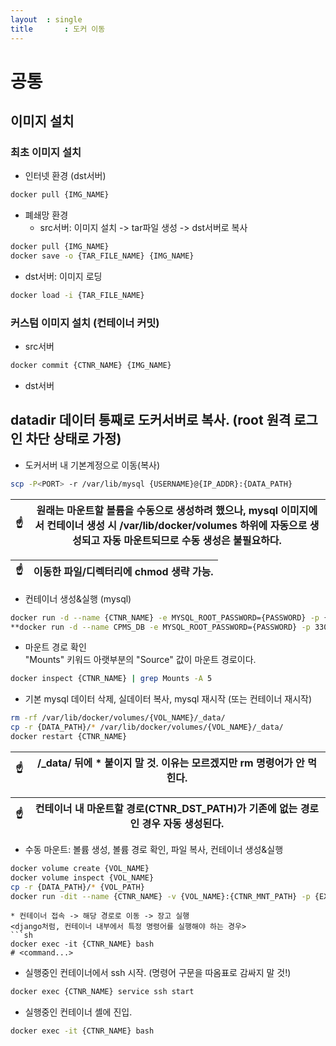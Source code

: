 ```yaml
---
layout	: single
title		: 도커 이동
---
```

# 공통
## 이미지 설치
### 최초 이미지 설치
* 인터넷 환경 (dst서버)
```sh
docker pull {IMG_NAME}
```
* 폐쇄망 환경
  + src서버: 이미지 설치 -> tar파일 생성 -> dst서버로 복사
```sh
docker pull {IMG_NAME}
docker save -o {TAR_FILE_NAME} {IMG_NAME}
```
  + dst서버: 이미지 로딩
```sh
docker load -i {TAR_FILE_NAME}
```
### 커스텀 이미지 설치 (컨테이너 커밋)
* src서버
```sh
docker commit {CTNR_NAME} {IMG_NAME}
```
* dst서버


## datadir 데이터 통째로 도커서버로 복사. (root 원격 로그인 차단 상태로 가정)
* 도커서버 내 기본계정으로 이동(복사)
```sh
scp -P<PORT> -r /var/lib/mysql {USERNAME}@{IP_ADDR}:{DATA_PATH}
```

|:point_up:| 원래는 마운트할 볼륨을 수동으로 생성하려 했으나, mysql 이미지에서 컨테이너 생성 시 /var/lib/docker/volumes 하위에 자동으로 생성되고 자동 마운트되므로 수동 생성은 불필요하다.|
|--|--|

|:point_up:| 이동한 파일/디렉터리에 chmod 생략 가능.|
|--|--|

* 컨테이너 생성&실행 (mysql)
```sh
docker run -d --name {CTNR_NAME} -e MYSQL_ROOT_PASSWORD={PASSWORD} -p {EXT_PORT}:{INT_PORT} {IMG_NAME}
**docker run -d --name CPMS_DB -e MYSQL_ROOT_PASSWORD={PASSWORD} -p 33061:3306 -p 452:22 mysql:CPMS_DB**
```
* 마운트 경로 확인   
"Mounts" 키워드 아랫부분의 "Source" 값이 마운트 경로이다.
```sh
docker inspect {CTNR_NAME} | grep Mounts -A 5
```

* 기본 mysql 데이터 삭제, 실데이터 복사, mysql 재시작 (또는 컨테이너 재시작) 
```sh
rm -rf /var/lib/docker/volumes/{VOL_NAME}/_data/
cp -r {DATA_PATH}/* /var/lib/docker/volumes/{VOL_NAME}/_data/
docker restart {CTNR_NAME}
```
|:point_up:| /_data/ 뒤에 * 붙이지 말 것. 이유는 모르겠지만 rm 명령어가 안 먹힌다.|
|--|--|

|:point_up:| 컨테이너 내 마운트할 경로(CTNR_DST_PATH)가 기존에 없는 경로인 경우 자동 생성된다.|
|--|--|

* 수동 마운트: 볼륨 생성, 볼륨 경로 확인, 파일 복사, 컨테이너 생성&실행
```sh
docker volume create {VOL_NAME}
docker volume inspect {VOL_NAME}
cp -r {DATA_PATH}/* {VOL_PATH}
docker run -dit --name {CTNR_NAME} -v {VOL_NAME}:{CTNR_MNT_PATH} -p {EXT_PORT}:{INT_PORT} {IMG_NAME}
```

```
* 컨테이너 접속 -> 해당 경로로 이동 -> 장고 실행   
<django처럼, 컨테이너 내부에서 특정 명령어를 실행해야 하는 경우>
```sh
docker exec -it {CTNR_NAME} bash
# <command...>
```


* 실행중인 컨테이너에서 ssh 시작. (명령어 구문을 따옴표로 감싸지 말 것!)
```sh
docker exec {CTNR_NAME} service ssh start
```

* 실행중인 컨테이너 셸에 진입.
```sh
docker exec -it {CTNR_NAME} bash
```
